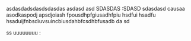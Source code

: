 asdasdadsdasdsdasdas
asdasd
asd
SDASDAS
:SDASD
sdasdasd
causaa asodkaspodj apsdjoiash fpousdhpfgiusadhfpiu hsdfui hsadfu hsaduijfnbsdiuvsuincbiusdahbfcsdhbfusadb
da
sd

ss
uuuuuuuu
:
